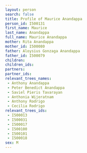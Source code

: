 ```yaml
---
layout: person
search: false
title: Profile of Maurice Anandappa
person_id: I500131
first_name: Maurice
last_name: Anandappa
full_name: Maurice Anandappa
mother: Rita Anandappa
mother_id: I500080
father: Aloysius Gonzaga Anandappa
father_id: I500079
children:
children_ids:
partners:
partner_ids:
relevant_trees_names:
 - Anthony Anandappa
 - Peter Benedict Anandappa
 - Saviel Pieris Tavarayan
 - Anthonia Wijeratnam
 - Anthony Rodrigo
 - Cecilia Rodrigo
relevant_trees_ids:
 - I500013
 - I500031
 - I500017
 - I500100
 - I500101
 - I500018
sex: M
---
```


